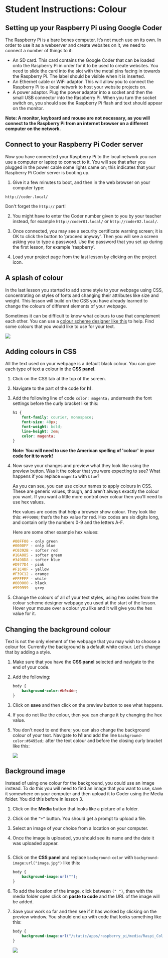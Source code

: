 # Student Instructions: Colour

## Setting up your Raspberry Pi using Google Coder

The Raspberry Pi is a bare bones computer. It’s not much use on its own. In order to use it as a webserver and create websites on it, we need to connect a number of things to it:

- An SD card. This card contains the Google Coder that can be loaded onto the Raspberry Pi in order for it to be used to create websites. You need to slide the card into the slot with the metal pins facing in towards the Raspberry Pi. The label should be visible when it is inserted.
- An Ethernet cable or WiFi adaptor. This will allow you to connect the Raspberry Pi to a local network to host your website projects on.
- A power adaptor. Plug the power adaptor into a socket and then the small USB connector into the Raspberry Pi. When you turn the socket switch on, you should see the Raspberry Pi flash and text should appear on the monitor.

**Note: A monitor, keyboard and mouse are not necessary, as you will connect to the Raspberry Pi from an internet browser on a different computer on the network.**

## Connect to your Raspberry Pi Coder server

Now you have connected your Raspberry Pi to the local network you can use a computer or laptop to connect to it. You will see that after you plugged in the power cable some lights came on; this indicates that your Raspberry Pi Coder server is booting up. 

1. Give it a few minutes to boot, and then in the web browser on your computer type:

  ```
  http://coder.local/
  ```
  Don't forget the `http://` part!

2. You might have to enter the Coder number given to you by your teacher instead, for example `http://coder01.local/` or `http://coder02.local/`.  

3. Once connected, you may see a security certificate warning screen; it is OK to click the button to 'proceed anyway'. Then you will see a screen asking you to type a password. Use the password that you set up during the first lesson, for example 'raspberry'.

4. Load your project page from the last lesson by clicking on the project icon.

## A splash of colour

In the last lesson you started to add some style to your webpage using CSS, concentrating on styles of fonts and changing their attributes like size and weight. This lesson will build on the CSS you have already learned to change the colours of different elements of your webpage.

Sometimes it can be difficult to know what colours to use that complement each other. You can use a [colour scheme designer like this](http://colorschemedesigner.com/) to help. Find some colours that you would like to use for your text.

![](colour.jpg)

## Adding colours in CSS

All the text used on your webpage is a default black colour. You can give each type of text a colour in the **CSS panel**. 

1. Click on the CSS tab at the top of the screen.
2. Navigate to the part of the code for **h1**.
3. Add the following line of code `color: magenta;` underneath the font settings before the curly bracket like this:

	```css
	h1 {
    	font-family: courier, monospace;
    	font-size: 40px;
   		font-weight: bold;
    	line-height: 2em;
    	color: magenta;
	}
	```
	**Note: You will need to use the American spelling of 'colour' in your code for it to work!**

4. Now save your changes and preview what they look like using the preview button. Was it the colour that you were expecting to see? What happens if you replace `magenta` with `blue`? 

	As you can see, you can use colour names to apply colours in CSS. These are generic values, though, and aren’t always exactly the colour you want. If you want a little more control over colour then you’ll need to use hex values.

	Hex values are codes that help a browser show colour. They look like this: `#FF0000`; that’s the hex value for red. Hex codes are six digits long, and contain only the numbers 0-9 and the letters A-F.

	Here are some other example hex values:
	
	```css
	#00FF00 - only green
	#0000FF - only blue
	#C0392B - softer red
	#16A085 - softer green
	#3498D8 - softer blue
	#D977D4 - pink
	#F1C40F - yellow
	#F39C12 - orange
	#FFFFFF - white
	#000000 - black
	#999999 - grey
	```

5. Change the colours of all of your text styles, using hex codes from the colour scheme designer webpage you used at the start of the lesson. Hover your mouse over a colour you like and it will give you the hex value for it.

## Changing the background colour

Text is not the only element of the webpage that you may wish to choose a colour for. Currently the background is a default white colour. Let's change that by adding a style.

1. Make sure that you have the **CSS panel** selected and navigate to the end of your code.
2. Add the following:

	```css
	body {
    	background-color:#b0c4de;
	}
	```

3. Click on **save** and then click on the preview button to see what happens. 
4. If you do not like the colour, then you can change it by changing the hex value. 
5. You don't need to end there; you can also change the background colour of your text. Navigate to **h1** and add the line `background-color:#6495ed;` after the text colour and before the closing curly bracket like this:

	![](background-colour.png)

## Background image

Instead of using one colour for the background, you could use an image instead. To do this you will need to find an image that you want to use, save it somewhere on your computer and then upload it to Coder using the Media folder. You did this before in lesson 3.

1. Click on the **Media** button that looks like a picture of a folder.
2. Click on the `“+”` button. You should get a prompt to upload a file. 
3. Select an image of your choice from a location on your computer.
4. Once the image is uploaded, you should see its name and the date it was uploaded appear. 

	![]()

5. Click on the **CSS panel** and replace `background-color` with `background-image:url("image.jpg")` like this:

	```css
	body {
    	background-image:url("");
	}
	```		

6. 	To add the location of the image, click between `(" ")`, then with the media folder open click on **paste to code** and the URL of the image will be added. 

7. Save your work so far and then see if it has worked by clicking on the preview window. You should end up with code that looks something like this:

	```css
	body {
    	background-image:url("/static/apps/raspberry_pi/media/Raspi_Colour_R.png");
	}
	```
	
	![](background-image.png)	
